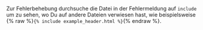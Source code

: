 Zur Fehlerbehebung durchsuche die Datei in der Fehlermeldung auf `include` um zu sehen, wo Du auf andere Dateien verwiesen hast, wie beispielsweise {% raw %}`{% include example_header.html %}`{% endraw %}.

